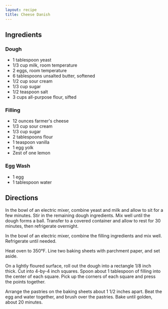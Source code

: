 ```yaml
---
layout: recipe
title: Cheese Danish
---
```


## Ingredients


### Dough

* 1 tablespoon yeast
* 1/3 cup milk, room temperature
* 2 eggs, room temperature
* 6 tablespoons unsalted butter, softened
* 1/2 cup sour cream
* 1/3 cup sugar
* 1/2 teaspoon salt
* 3 cups all-purpose flour, sifted

### Filling

* 12 ounces farmer's cheese
* 1/3 cup sour cream
* 1/3 cup sugar
* 2 tablespoons flour
* 1 teaspoon vanilla
* 1 egg yolk
* Zest of one lemon

### Egg Wash

* 1 egg
* 1 tablespoon water

## Directions

In the bowl of an electric mixer, combine yeast and milk and allow to
sit for a few minutes. Stir in the remaining dough ingredients. Mix well
until the dough forms a ball. Transfer to a covered container and allow
to rest for 30 minutes, then refrigerate overnight.

In the bowl of an electric mixer, combine the filling ingredients and
mix well. Refrigerate until needed.

Heat oven to 350°F. Line two baking sheets with parchment paper, and set
aside.

On a lightly floured surface, roll out the dough into a rectangle 1/8
inch thick. Cut into 4-by-4 inch squares. Spoon about 1 tablespoon of
filling into the center of each square. Pick up the corners of each
square and press the points together.

Arrange the pastries on the baking sheets about 1 1/2 inches apart. Beat
the egg and water together, and brush over the pastries. Bake until
golden, about 20 minutes.
